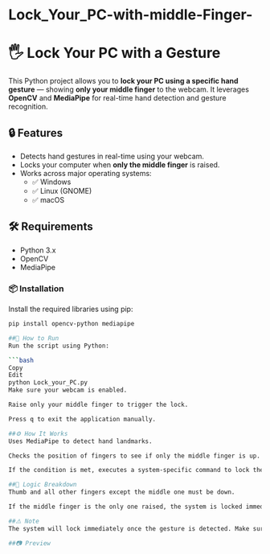 # Lock_Your_PC-with-middle-Finger-
# 🖐️ Lock Your PC with a Gesture

This Python project allows you to **lock your PC using a specific hand gesture** — showing **only your middle finger** to the webcam. It leverages **OpenCV** and **MediaPipe** for real-time hand detection and gesture recognition.

## 🔒 Features

- Detects hand gestures in real-time using your webcam.
- Locks your computer when **only the middle finger** is raised.
- Works across major operating systems:
  - ✅ Windows
  - ✅ Linux (GNOME)
  - ✅ macOS

## 🛠️ Requirements

- Python 3.x
- OpenCV
- MediaPipe

### 📦 Installation

Install the required libraries using pip:

```bash
pip install opencv-python mediapipe

##🚀 How to Run
Run the script using Python:

```bash
Copy
Edit
python Lock_your_PC.py
Make sure your webcam is enabled.

Raise only your middle finger to trigger the lock.

Press q to exit the application manually.

##⚙️ How It Works
Uses MediaPipe to detect hand landmarks.

Checks the position of fingers to see if only the middle finger is up.

If the condition is met, executes a system-specific command to lock the screen.

##🧠 Logic Breakdown
Thumb and all other fingers except the middle one must be down.

If the middle finger is the only one raised, the system is locked immediately.

##⚠️ Note
The system will lock immediately once the gesture is detected. Make sure to save your work before running this script.

##📷 Preview
